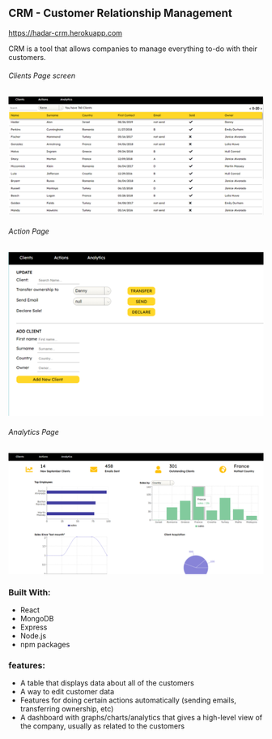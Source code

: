 
## CRM - Customer Relationship Management 
https://hadar-crm.herokuapp.com

CRM is a tool that allows companies to manage everything to-do with their customers.

###### Clients Page screen
![alt text](/images/home.png "Home Page screenshot")
###### Action Page
![alt text](/images/update.png "Action Page screenshot")
###### Analytics Page
![alt text](/images/analytics.png "Analytics Page screenshot")


### Built With:
- React
- MongoDB
- Express
- Node.js
- npm packages


### features:


- A table that displays data about all of the customers
- A way to edit customer data
- Features for doing certain actions automatically (sending emails, transferring ownership, etc)
- A dashboard with graphs/charts/analytics that gives a high-level view of the company, usually as related to the customers

